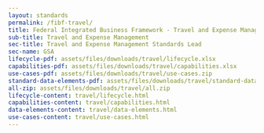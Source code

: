 ```yaml
---
layout: standards
permalink: /fibf-travel/
title: Federal Integrated Business Framework - Travel and Expense Management
sub-title: Travel and Expense Management
sec-title: Travel and Expense Management Standards Lead
sec-name: GSA
lifecycle-pdf: assets/files/downloads/travel/lifecycle.xlsx
capabilities-pdf: assets/files/downloads/travel/capabilities.xlsx
use-cases-pdf: assets/files/downloads/travel/use-cases.zip
standard-data-elements-pdf: assets/files/downloads/travel/standard-data-elements.xlsm
all-zip: assets/files/downloads/travel/all.zip
lifecycle-content: travel/lifecycle.html
capabilities-content: travel/capabilities.html
data-elements-content: travel/data-elements.html
use-cases-content: travel/use-cases.html
---
```

